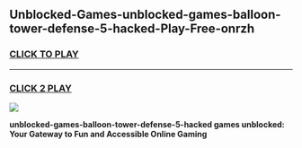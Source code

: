 
## Unblocked-Games-unblocked-games-balloon-tower-defense-5-hacked-Play-Free-onrzh
<h3>
<a href="https://premium76.site?title=unblocked-games-balloon-tower-defense-5-hacked&ref=22A">CLICK TO PLAY</a></h3>
<hr>

<h3>
<a href="https://premium76.site?title=unblocked-games-balloon-tower-defense-5-hacked&ref=22A">CLICK 2 PLAY</a>
  
</h3>

<a href="https://premium76.site?title=unblocked-games-balloon-tower-defense-5-hacked&ref=22A"><img src="https://clearcache.store/games.png"></a>


**unblocked-games-balloon-tower-defense-5-hacked games unblocked: Your Gateway to Fun and Accessible Online Gaming**
